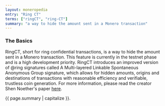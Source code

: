 ```yaml
---
layout: moneropedia
entry: "Ring CT"
terms: ["ringCT", "ring-CT"]
summary: "a way to hide the amount sent in a Monero transaction"
---
```


### The Basics
RingCT, short for ring confidential transactions, is a way to hide the amount sent in a Monero transaction. This feature is currently in the testnet phase and is a high development priority.
RingCT introduces an improved version of @ring signatures called A Multi-layered Linkable Spontaneous Anonymous Group signature, which allows for hidden amounts, origins and destinations of transactions with reasonable efficiency and verifiable, trustless coin generation.
For more information, please read the creator Shen Noether's paper [here](https://eprint.iacr.org/2015/1098).

{{ page.summary | capitalize }}.






